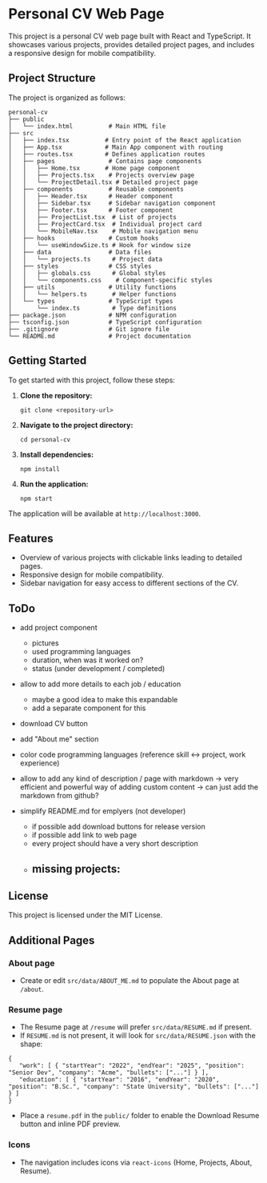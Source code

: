 # Personal CV Web Page

This project is a personal CV web page built with React and TypeScript. It showcases various projects, provides detailed project pages, and includes a responsive design for mobile compatibility.

## Project Structure

The project is organized as follows:

```
personal-cv
├── public
│   └── index.html          # Main HTML file
├── src
│   ├── index.tsx          # Entry point of the React application
│   ├── App.tsx            # Main App component with routing
│   ├── routes.tsx         # Defines application routes
│   ├── pages               # Contains page components
│   │   ├── Home.tsx       # Home page component
│   │   ├── Projects.tsx    # Projects overview page
│   │   └── ProjectDetail.tsx # Detailed project page
│   ├── components          # Reusable components
│   │   ├── Header.tsx      # Header component
│   │   ├── Sidebar.tsx     # Sidebar navigation component
│   │   ├── Footer.tsx      # Footer component
│   │   ├── ProjectList.tsx  # List of projects
│   │   ├── ProjectCard.tsx  # Individual project card
│   │   └── MobileNav.tsx    # Mobile navigation menu
│   ├── hooks               # Custom hooks
│   │   └── useWindowSize.ts # Hook for window size
│   ├── data                # Data files
│   │   └── projects.ts      # Project data
│   ├── styles              # CSS styles
│   │   ├── globals.css      # Global styles
│   │   └── components.css    # Component-specific styles
│   ├── utils               # Utility functions
│   │   └── helpers.ts       # Helper functions
│   └── types               # TypeScript types
│       └── index.ts         # Type definitions
├── package.json            # NPM configuration
├── tsconfig.json           # TypeScript configuration
├── .gitignore              # Git ignore file
└── README.md               # Project documentation
```

## Getting Started

To get started with this project, follow these steps:

1. **Clone the repository:**
   ```
   git clone <repository-url>
   ```

2. **Navigate to the project directory:**
   ```
   cd personal-cv
   ```

3. **Install dependencies:**
   ```
   npm install
   ```

4. **Run the application:**
   ```
   npm start
   ```

The application will be available at `http://localhost:3000`.

## Features

- Overview of various projects with clickable links leading to detailed pages.
- Responsive design for mobile compatibility.
- Sidebar navigation for easy access to different sections of the CV.

## ToDo

- add project component
   - pictures
   - used programming languages
   - duration, when was it worked on?
   - status (under development / completed)
- allow to add more details to each job / education
  - maybe a good idea to make this expandable
  - add a separate component for this
- download CV button
- add "About me" section
- color code programming languages (reference skill <-> project, work experience)

- allow to add any kind of description / page with markdown
  -> very efficient and powerful way of adding custom content
  -> can just add the markdown from github?

- simplify README.md for emplyers (not developer)
  - if possible add download buttons for release version
  - if possible add link to web page
  - every project should have a very short description
  - missing projects:
    - 

## License

This project is licensed under the MIT License.

## Additional Pages

### About page

- Create or edit `src/data/ABOUT_ME.md` to populate the About page at `/about`.

### Resume page

- The Resume page at `/resume` will prefer `src/data/RESUME.md` if present.
- If `RESUME.md` is not present, it will look for `src/data/RESUME.json` with the shape:

```
{
   "work": [ { "startYear": "2022", "endYear": "2025", "position": "Senior Dev", "company": "Acme", "bullets": ["..."] } ],
   "education": [ { "startYear": "2016", "endYear": "2020", "position": "B.Sc.", "company": "State University", "bullets": ["..."] } ]
}
```

- Place a `resume.pdf` in the `public/` folder to enable the Download Resume button and inline PDF preview.

### Icons

- The navigation includes icons via `react-icons` (Home, Projects, About, Resume).